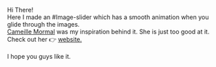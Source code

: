 Hi There! <br>
Here I made an #Image-slider which has a smooth animation when you glide through the images. <br>
<a href="https://www.linkedin.com/in/camimormal/">Cameille Mormal</a> was my inspiration behind it. She is just too good at it. <br>
Check out her 👉 <a href="https://camillemormal.com/">website.</a>  <br><br>
I hope you guys like it.
